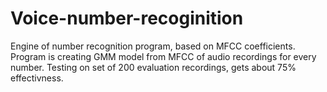 # Voice-number-recoginition

Engine of number recognition program, based on MFCC coefficients. Program is creating GMM model from MFCC of audio recordings for every number. Testing on set of 200 evaluation recordings, gets about 75% effectivness.
